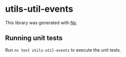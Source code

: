 # utils-util-events

This library was generated with [Nx](https://nx.dev).

## Running unit tests

Run `nx test utils-util-events` to execute the unit tests.

